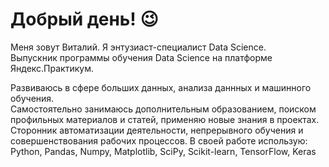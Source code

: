 # Добрый день! 😉

Меня зовут Виталий. Я энтузиаст-специалист Data Science.  
Выпускник программы обучения Data Science на платформе Яндекс.Практикум.  

Развиваюсь в сфере больших данных, анализа даннных и машинного обучения.  
Самостоятельно занимаюсь дополнительным образованием, поиском профильных материалов и статей, применяю новые знания в проектах.
Сторонник автоматизации деятельности, непрерывного обучения и совершенствования рабочих процессов.
В своей работе использую:
Python, Pandas, Numpy, Matplotlib, SciPy, Scikit-learn, TensorFlow, Keras

